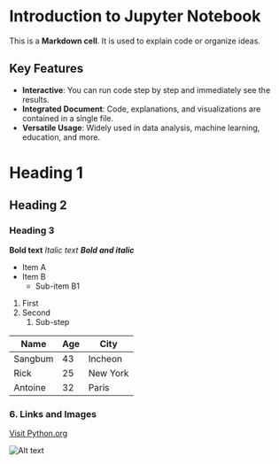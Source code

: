 <!-- This is an example of a Markdown cell -->

# Introduction to Jupyter Notebook

This is a **Markdown cell**. It is used to explain code or organize ideas.

## Key Features

* **Interactive**: You can run code step by step and immediately see the results.
* **Integrated Document**: Code, explanations, and visualizations are contained in a single file.
* **Versatile Usage**: Widely used in data analysis, machine learning, education, and more.

# Heading 1
## Heading 2
### Heading 3

**Bold text**
*Italic text*
***Bold and italic***

* Item A
* Item B
  * Sub-item B1

1. First
2. Second
   1. Sub-step

| Name        | Age | City         |
|-------------|-----|--------------|
| Sangbum     | 43  | Incheon      |
| Rick        | 25  | New York     |
| Antoine     | 32  | Paris        |





### 6. **Links and Images**

[Visit Python.org](https://www.python.org)

![Alt text](https://via.placeholder.com/150)